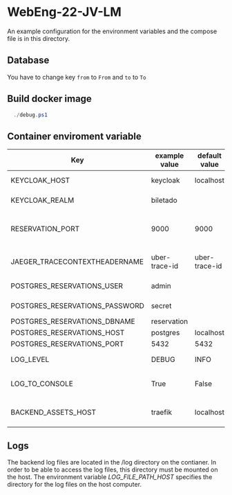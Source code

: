 # WebEng-22-JV-LM

  An example configuration for the environment variables and the compose file is in this directory.

## Database

You have to change key `from` to `From` and `to` to `To`

## Build docker image

```powershell
  ./debug.ps1
```

## Container enviroment variable

| Key                            | example value                    | default value        | explaination                         |
|--------------------------------|----------------------------------|----------------------|--------------------------------------|
| KEYCLOAK_HOST                  | keycloak                         | localhost            | Keycloak host                        |
| KEYCLOAK_REALM                 | biletado                         |                      | Keycloak realm                       |
| RESERVATION_PORT               | 9000                             | 9000                 | Reservation backend app listen port  |
| JAEGER_TRACECONTEXTHEADERNAME  | uber-trace-id                    | uber-trace-id        | Jaeger header name                   |
| POSTGRES_RESERVATIONS_USER     | admin                            |                      | DB username                          |
| POSTGRES_RESERVATIONS_PASSWORD | secret                           |                      | DB password                          |
| POSTGRES_RESERVATIONS_DBNAME   | reservation                      |                      | DB name                              |
| POSTGRES_RESERVATIONS_HOST     | postgres                         | localhost            | DB host                              |
| POSTGRES_RESERVATIONS_PORT     | 5432                             | 5432                 | DB port                              |
| LOG_LEVEL                      | DEBUG                            | INFO                 | Log level of app                     |
| LOG_TO_CONSOLE                 | True                             | False                | If True app output log to console    |
| BACKEND_ASSETS_HOST            | traefik                          | localhost            | Hostname of the asset backend        |

## Logs

  The backend log files are located in the /log directory on the contianer. In order to be able to access the log files, this directory must be mounted on the host. The environment variable *LOG_FILE_PATH_HOST* specifies the directory for the log files on the host computer.
